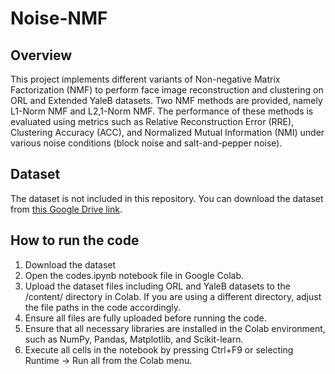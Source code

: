 # Noise-NMF

## Overview
This project implements different variants of Non-negative Matrix Factorization (NMF) to perform face image reconstruction and clustering on ORL and Extended YaleB datasets. Two NMF methods are provided, namely L1-Norm NMF and L2,1-Norm NMF. The performance of these methods is evaluated using metrics such as Relative Reconstruction Error (RRE), Clustering Accuracy (ACC), and Normalized Mutual Information (NMI) under various noise conditions (block noise and salt-and-pepper noise).
## Dataset
The dataset is not included in this repository. You can download the dataset from [this Google Drive link](https://drive.google.com/drive/folders/1r_Y5UFf30gFQBGjf6ftEAHiH1vSAbm6g?usp=sharing).
## How to run the code
1. Download the dataset
2. Open the codes.ipynb notebook file in Google Colab.
3. Upload the dataset files including ORL and YaleB datasets to the /content/ directory in
Colab. If you are using a different directory, adjust the file paths in the code accordingly.
4. Ensure all files are fully uploaded before running the code.
5. Ensure that all necessary libraries are installed in the Colab environment, such as NumPy,
Pandas, Matplotlib, and Scikit-learn.
6. Execute all cells in the notebook by pressing Ctrl+F9 or selecting Runtime -> Run
all from the Colab menu.
